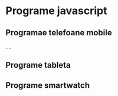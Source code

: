 # Programe javascript

## Programae telefoane mobile

....

## Programe tableta

## Programe smartwatch
